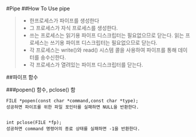 #Pipe
##How To Use pipe
>+ 한프로세스가 파이프를 생성한다
>+ 그 프로세스가 자식 프로세스를 생성한다.
>+ 쓰는 프로세스는 읽기용 파이프 디스크립터는 필요없으므로 닫는다. 읽는 프로세스는 쓰기용 파이프 디스크립터는 필요없으므로 닫는다.
>+ 각 프로세스는 write()와 read() 시스템 콜을 사용하여 파이프를 통해 데이터를 송수신한다.
>+ 각 프로세스가 열려있는 파이프 디스크립터를 닫는다.

##파이프 함수

###popen() 함수, pclose() 함

    FILE *popen(const char *command,const char *type);
    성공하면 파이프를 위한 파일 포인터를 실패하면 NULL을 반환한다.


    int pclose(FILE *fp);
    성공하면 command 명령어의 종료 상태를 실패하면 -1을 반환한다.

